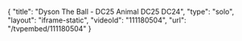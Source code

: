 {
    "title": "Dyson The Ball - DC25 Animal DC25 DC24",
    "type": "solo",
    "layout": "iframe-static",
    "videoId": "111180504",
    "url": "\/tvpembed\/111180504"
}